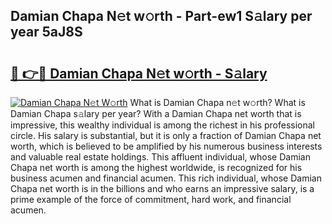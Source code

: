 ## Damian Chapa N𝚎t w𝚘rth - Part-ew1 S𝚊lary per year 5aJ8S

# <h2><a href="http://gc1ksac.nevu.top/?p=Damian+Chapa">🔗 👉🔴 Damian Chapa N𝚎t w𝚘rth - S𝚊lary</a></h2>

[![Damian Chapa N𝚎t W𝚘rth](https://i.imgur.com/Oavwk0R.jpeg)](http://gc1ksac.nevu.top/?p=Damian+Chapa)
What is Damian Chapa n𝚎t w𝚘rth? What is Damian Chapa s𝚊lary per year?
With a Damian Chapa net worth that is impressive, this wealthy individual is among the richest in his professional circle. His salary is substantial, but it is only a fraction of Damian Chapa net worth, which is believed to be amplified by his numerous business interests and valuable real estate holdings. This affluent individual, whose Damian Chapa net worth is among the highest worldwide, is recognized for his business acumen and financial acumen. This rich individual, whose Damian Chapa net worth is in the billions and who earns an impressive salary, is a prime example of the force of commitment, hard work, and financial acumen.
